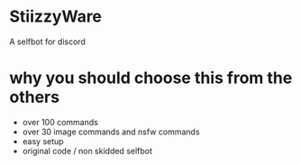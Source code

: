 # StiizzyWare
A selfbot for discord

# why you should choose this from the others
+ over 100 commands
+ over 30 image commands and nsfw commands
+ easy setup
+ original code / non skidded selfbot
